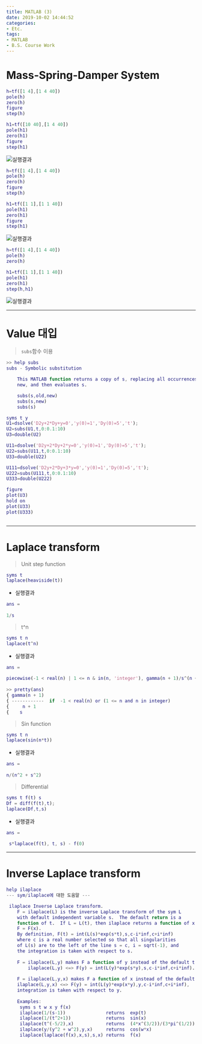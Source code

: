 ```yaml
---
title: MATLAB (3)
date: 2019-10-02 14:44:52
categories:
- Etc.
tags:
- MATLAB
- B.S. Course Work
---
```

# Mass-Spring-Damper System

~~~Matlab
h=tf([1 4],[1 4 40])
pole(h)
zero(h)
figure
step(h)

h1=tf([10 40],[1 4 40])
pole(h1)
zero(h1)
figure
step(h1)
~~~
<!-- more -->
![실행결과](https://user-images.githubusercontent.com/42334717/66021849-f1d07800-e526-11e9-8427-04a7a4e6340b.png)

~~~Matlab
h=tf([1 4],[1 4 40])
pole(h)
zero(h)
figure
step(h)

h1=tf([1 1],[1 1 40])
pole(h1)
zero(h1)
figure
step(h1)
~~~

![실행결과](https://user-images.githubusercontent.com/42334717/66022101-d6b23800-e527-11e9-8841-af59aea14106.png)

~~~Matlab
h=tf([1 4],[1 4 40])
pole(h)
zero(h)

h1=tf([1 1],[1 1 40])
pole(h1)
zero(h1)
step(h,h1)
~~~

![실행결과](https://user-images.githubusercontent.com/42334717/66022189-16791f80-e528-11e9-9dc8-a75c390a6d12.png)
***
# Value 대입

> `subs`함수 이용

~~~Matlab
>> help subs
subs - Symbolic substitution

    This MATLAB function returns a copy of s, replacing all occurrences of old with
    new, and then evaluates s.

    subs(s,old,new)
    subs(s,new)
    subs(s)
~~~
~~~Matlab
syms t y
U1=dsolve('D2y+2*Dy+y=0','y(0)=1','Dy(0)=5','t');
U2=subs(U1,t,0:0.1:10)
U3=double(U2)

U11=dsolve('D2y+2*Dy+2*y=0','y(0)=1','Dy(0)=5','t');
U22=subs(U11,t,0:0.1:10)
U33=double(U22)

U111=dsolve('D2y+2*Dy+3*y=0','y(0)=1','Dy(0)=5','t');
U222=subs(U111,t,0:0.1:10)
U333=double(U222)

figure
plot(U3)
hold on
plot(U33)
plot(U333)
~~~
~~~Matlab
~~~
***
# Laplace transform

> Unit step function

~~~Matlab
syms t
laplace(heaviside(t))
~~~

+ 실행결과

~~~Matlab
ans =
 
1/s
~~~

> t^n

~~~Matlab
syms t n
laplace(t^n)
~~~

+ 실행결과

~~~Matlab
ans =
 
piecewise(-1 < real(n) | 1 <= n & in(n, 'integer'), gamma(n + 1)/s^(n + 1))
 
>> pretty(ans)
{ gamma(n + 1)
{ ------------  if  -1 < real(n) or (1 <= n and n in integer)
{     n + 1
{    s
~~~

> Sin function

~~~Matlab
syms t n
laplace(sin(n*t))
~~~

+ 실행결과

~~~Matlab
ans =
 
n/(n^2 + s^2)
~~~

> Differential

~~~Matlab
syms t f(t) s
Df = diff(f(t),t);
laplace(Df,t,s)
~~~

+ 실행결과

~~~Matlab
ans =
  
 s*laplace(f(t), t, s) - f(0)
~~~
***
# Inverse Laplace transform

~~~Matlab
help ilaplace
--- sym/ilaplace에 대한 도움말 ---

 ilaplace Inverse Laplace transform.
    F = ilaplace(L) is the inverse Laplace transform of the sym L
    with default independent variable s.  The default return is a
    function of t.  If L = L(t), then ilaplace returns a function of x:
    F = F(x).
    By definition, F(t) = int(L(s)*exp(s*t),s,c-i*inf,c+i*inf)
    where c is a real number selected so that all singularities
    of L(s) are to the left of the line s = c, i = sqrt(-1), and
    the integration is taken with respect to s.
 
    F = ilaplace(L,y) makes F a function of y instead of the default t:
        ilaplace(L,y) <=> F(y) = int(L(y)*exp(s*y),s,c-i*inf,c+i*inf).
 
    F = ilaplace(L,y,x) makes F a function of x instead of the default t:
    ilaplace(L,y,x) <=> F(y) = int(L(y)*exp(x*y),y,c-i*inf,c+i*inf),
    integration is taken with respect to y.
 
    Examples:
     syms s t w x y f(x)
     ilaplace(1/(s-1))               returns  exp(t)
     ilaplace(1/(t^2+1))             returns  sin(x)
     ilaplace(t^(-5/2),x)            returns  (4*x^(3/2))/(3*pi^(1/2))
     ilaplace(y/(y^2 + w^2),y,x)     returns  cos(w*x)
     ilaplace(laplace(f(x),x,s),s,x) returns  f(x)
~~~